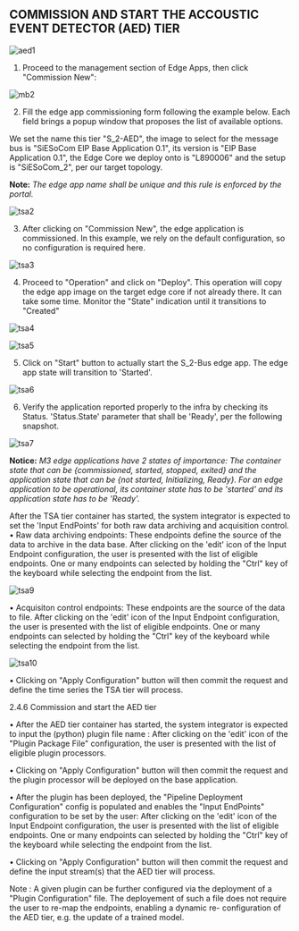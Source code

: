 **COMMISSION AND START THE ACCOUSTIC EVENT DETECTOR (AED) TIER**
--------------------------------

![aed1](https://user-images.githubusercontent.com/100555586/156131130-2da497da-3a59-4b60-8fb5-1875c0fb68b3.png)


1.	Proceed to the management section of Edge Apps, then click "Commission New":
 

 ![mb2](https://user-images.githubusercontent.com/100555586/156117279-59925e9e-8aff-46da-9dde-b2bdd8ebc158.jpg)


2.	Fill the edge app commissioning form following the example below. Each field brings a popup window that proposes the list of available options.

   We set the name this tier "S_2-AED", the image to select for the message bus is "SiESoCom EIP Base Application 0.1", its version is "EIP Base Application 0.1", the Edge 
   Core we deploy onto is "L890006" and the setup is "SiESoCom_2", per our target topology.

   **Note:** _The edge app name shall be unique and this rule is enforced by the portal._

![tsa2](https://user-images.githubusercontent.com/100555586/156124839-07f6f394-38bf-4542-9c6f-459e8b55316f.png)

 
3.	After clicking on "Commission New", the edge application is commissioned. In this example, we rely on the default configuration, so no configuration is required here.

![tsa3](https://user-images.githubusercontent.com/100555586/156124874-f8b815e8-9b60-4f69-89e9-b4385f413880.png)



4.	Proceed to "Operation" and click on "Deploy". This operation will copy the edge app image on the target edge core if not already there. It can take some time. Monitor the "State" indication until it transitions to "Created"


![tsa4](https://user-images.githubusercontent.com/100555586/156124900-49f518d0-4ff2-4a5c-a32e-35de7880e9cc.png)


![tsa5](https://user-images.githubusercontent.com/100555586/156124922-057e6979-c54f-40fc-847f-fd652137c54e.png)


5.	Click on "Start" button to actually start the S_2-Bus edge app. The edge app state will transition to 'Started'.

![tsa6](https://user-images.githubusercontent.com/100555586/156124955-60c1b4ad-8942-4d37-8528-442ad2566dfc.png)

 
6.	Verify the application reported properly to the infra by checking its Status. 'Status.State' parameter that shall be 'Ready', per the following snapshot.

![tsa7](https://user-images.githubusercontent.com/100555586/156125334-5c74d5ec-7887-4f6e-a024-4846c0e713de.png)



**Notice:** _M3 edge applications have 2 states of importance: The container state that can be {commissioned, started, stopped, exited} and the application state that can be {not started, Initializing, Ready}. For an edge application to be operational, its container state has to be 'started' and its application state has to be 'Ready'._

 
After the TSA tier container has started, the system integrator is expected to set the 'Input EndPoints' for both raw data archiving and acquisition control.
•	Raw data archiving endpoints:
These endpoints define the source of the data to archive in the data base.	After clicking on the 'edit' icon of the Input Endpoint configuration, the user is presented with the list of eligible endpoints. One or many endpoints can selected by holding the "Ctrl" key of the keyboard while selecting the endpoint from the list.
 
![tsa9](https://user-images.githubusercontent.com/100555586/156125221-f1587d8a-5baf-4173-8805-0660d6479205.jpg)


•	Acquisiton control endpoints:
These endpoints are the source of the data to file.	After clicking on the 'edit' icon of the Input Endpoint configuration, the user is presented with the list of eligible endpoints. One or many endpoints can selected by holding the "Ctrl" key of the keyboard while selecting the endpoint from the list.

![tsa10](https://user-images.githubusercontent.com/100555586/156125253-ba867b62-50ad-4de7-aa28-3aa834804362.jpg)


•	Clicking on "Apply Configuration" button will then commit the request and define the time series the TSA tier will process.


2.4.6	Commission and start the AED tier



 
•	After the AED tier container has started, the system integrator is expected to input the (python) plugin file name : After clicking on the 'edit' icon of the "Plugin Package File" configuration, the user is presented with the list of eligible plugin processors.


•	Clicking on "Apply Configuration" button will then commit the request and the plugin processor will be deployed on the base application.

•	After the plugin has been deployed, the "Pipeline Deployment Configuration" config is populated and enables the "Input EndPoints" configuration to be set by the user: After clicking on the 'edit' icon of the Input Endpoint configuration, the user is presented with the list of eligible endpoints. One or many endpoints can selected by holding the "Ctrl" key of the keyboard while selecting the endpoint from the list.
 

 


•	Clicking on "Apply Configuration" button will then commit the request and define the input stream(s) that the AED tier will process.

Note : A given plugin can be further configured via the deployment of a "Plugin Configuration" file. The deployement of such a file does not require the user to re-map the endpoints, enabling a dynamic re- configuration of the AED tier, e.g. the update of a trained model.
 

 


